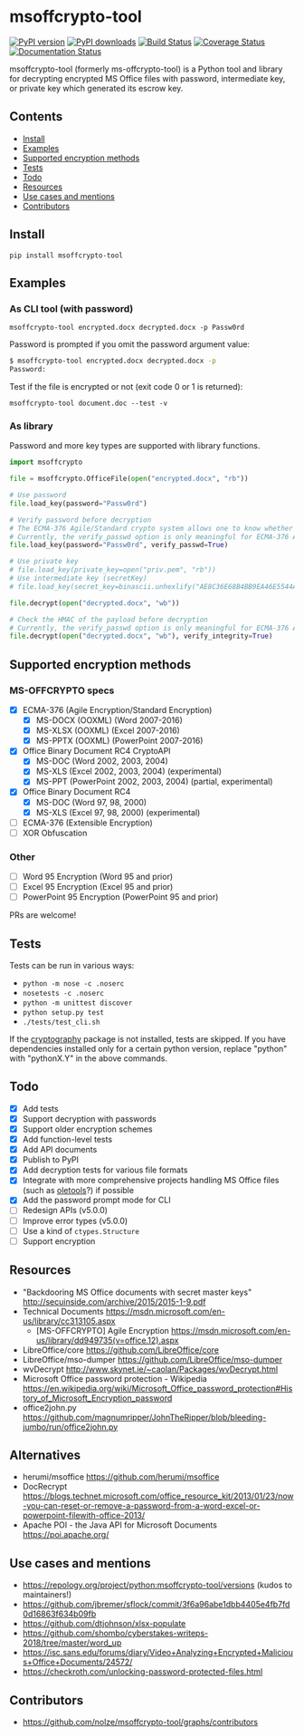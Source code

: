 # msoffcrypto-tool

[![PyPI version](https://badge.fury.io/py/msoffcrypto-tool.svg)](https://badge.fury.io/py/msoffcrypto-tool)
[![PyPI downloads](https://img.shields.io/pypi/dm/msoffcrypto-tool.svg)](https://pypistats.org/packages/msoffcrypto-tool)
[![Build Status](https://travis-ci.org/nolze/msoffcrypto-tool.svg?branch=master)](https://travis-ci.org/nolze/msoffcrypto-tool)
[![Coverage Status](https://codecov.io/gh/nolze/msoffcrypto-tool/branch/master/graph/badge.svg)](https://codecov.io/gh/nolze/msoffcrypto-tool)
[![Documentation Status](https://readthedocs.org/projects/msoffcrypto-tool/badge/?version=latest)](http://msoffcrypto-tool.readthedocs.io/en/latest/?badge=latest)

msoffcrypto-tool (formerly ms-offcrypto-tool) is a Python tool and library for decrypting encrypted MS Office files with password, intermediate key, or private key which generated its escrow key.

## Contents

* [Install](#install)
* [Examples](#examples)
* [Supported encryption methods](#supported-encryption-methods)
* [Tests](#tests)
* [Todo](#todo)
* [Resources](#resources)
* [Use cases and mentions](#use-cases-and-mentions)
* [Contributors](#contributors)

## Install

```
pip install msoffcrypto-tool
```

## Examples

### As CLI tool (with password)

```
msoffcrypto-tool encrypted.docx decrypted.docx -p Passw0rd
```

Password is prompted if you omit the password argument value:

```bash
$ msoffcrypto-tool encrypted.docx decrypted.docx -p
Password:
```

Test if the file is encrypted or not (exit code 0 or 1 is returned):

```
msoffcrypto-tool document.doc --test -v
```

### As library

Password and more key types are supported with library functions.

```python
import msoffcrypto

file = msoffcrypto.OfficeFile(open("encrypted.docx", "rb"))

# Use password
file.load_key(password="Passw0rd")

# Verify password before decryption
# The ECMA-376 Agile/Standard crypto system allows one to know whether the supplied password is correct before actually decrypting the file
# Currently, the verify_passwd option is only meaningful for ECMA-376 Agile/Standard Encryption
file.load_key(password="Passw0rd", verify_passwd=True)

# Use private key
# file.load_key(private_key=open("priv.pem", "rb"))
# Use intermediate key (secretKey)
# file.load_key(secret_key=binascii.unhexlify("AE8C36E68B4BB9EA46E5544A5FDB6693875B2FDE1507CBC65C8BCF99E25C2562"))

file.decrypt(open("decrypted.docx", "wb"))

# Check the HMAC of the payload before decryption
# Currently, the verify_passwd option is only meaningful for ECMA-376 Agile Encryption
file.decrypt(open("decrypted.docx", "wb"), verify_integrity=True)

```

## Supported encryption methods

### MS-OFFCRYPTO specs

* [x] ECMA-376 (Agile Encryption/Standard Encryption)
  * [x] MS-DOCX (OOXML) (Word 2007-2016)
  * [x] MS-XLSX (OOXML) (Excel 2007-2016)
  * [x] MS-PPTX (OOXML) (PowerPoint 2007-2016)
* [x] Office Binary Document RC4 CryptoAPI
  * [x] MS-DOC (Word 2002, 2003, 2004)
  * [x] MS-XLS (Excel 2002, 2003, 2004) (experimental)
  * [x] MS-PPT (PowerPoint 2002, 2003, 2004) (partial, experimental)
* [x] Office Binary Document RC4
  * [x] MS-DOC (Word 97, 98, 2000)
  * [x] MS-XLS (Excel 97, 98, 2000) (experimental)
* [ ] ECMA-376 (Extensible Encryption)
* [ ] XOR Obfuscation

### Other

* [ ] Word 95 Encryption (Word 95 and prior)
* [ ] Excel 95 Encryption (Excel 95 and prior)
* [ ] PowerPoint 95 Encryption (PowerPoint 95 and prior)

PRs are welcome!

## Tests

Tests can be run in various ways:

* `python -m nose -c .noserc`
* `nosetests -c .noserc`
* `python -m unittest discover`
* `python setup.py test`
* `./tests/test_cli.sh`

If the [cryptography](https://pypi.org/project/cryptography/) package is not installed, tests are skipped. If you have dependencies installed only for a certain python version, replace "python" with "pythonX.Y" in the above commands.

## Todo

* [x] Add tests
* [x] Support decryption with passwords
* [x] Support older encryption schemes
* [x] Add function-level tests
* [x] Add API documents
* [x] Publish to PyPI
* [x] Add decryption tests for various file formats
* [x] Integrate with more comprehensive projects handling MS Office files (such as [oletools](https://github.com/decalage2/oletools/)?) if possible
* [x] Add the password prompt mode for CLI
* [ ] Redesign APIs (v5.0.0)
* [ ] Improve error types (v5.0.0)
* [ ] Use a kind of `ctypes.Structure`
* [ ] Support encryption

## Resources

* "Backdooring MS Office documents with secret master keys" <http://secuinside.com/archive/2015/2015-1-9.pdf>
* Technical Documents <https://msdn.microsoft.com/en-us/library/cc313105.aspx>
  * [MS-OFFCRYPTO] Agile Encryption <https://msdn.microsoft.com/en-us/library/dd949735(v=office.12).aspx>
* LibreOffice/core <https://github.com/LibreOffice/core>
* LibreOffice/mso-dumper <https://github.com/LibreOffice/mso-dumper>
* wvDecrypt <http://www.skynet.ie/~caolan/Packages/wvDecrypt.html>
* Microsoft Office password protection - Wikipedia <https://en.wikipedia.org/wiki/Microsoft_Office_password_protection#History_of_Microsoft_Encryption_password>
* office2john.py <https://github.com/magnumripper/JohnTheRipper/blob/bleeding-jumbo/run/office2john.py>

## Alternatives

* herumi/msoffice <https://github.com/herumi/msoffice>
* DocRecrypt <https://blogs.technet.microsoft.com/office_resource_kit/2013/01/23/now-you-can-reset-or-remove-a-password-from-a-word-excel-or-powerpoint-filewith-office-2013/>
* Apache POI - the Java API for Microsoft Documents <https://poi.apache.org/>

## Use cases and mentions

* <https://repology.org/project/python:msoffcrypto-tool/versions> (kudos to maintainers!)
* <https://github.com/jbremer/sflock/commit/3f6a96abe1dbb4405e4fb7fd0d16863f634b09fb>
* <https://github.com/dtjohnson/xlsx-populate>
* <https://github.com/shombo/cyberstakes-writeps-2018/tree/master/word_up>
* <https://isc.sans.edu/forums/diary/Video+Analyzing+Encrypted+Malicious+Office+Documents/24572/>
* <https://checkroth.com/unlocking-password-protected-files.html>

## Contributors

* <https://github.com/nolze/msoffcrypto-tool/graphs/contributors>
